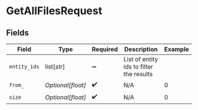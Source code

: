 # GetAllFilesRequest


## Fields

| Field                                    | Type                                     | Required                                 | Description                              | Example                                  |
| ---------------------------------------- | ---------------------------------------- | ---------------------------------------- | ---------------------------------------- | ---------------------------------------- |
| `entity_ids`                             | list[*str*]                              | :heavy_minus_sign:                       | List of entity ids to filter the results |                                          |
| `from_`                                  | *Optional[float]*                        | :heavy_check_mark:                       | N/A                                      | 0                                        |
| `size`                                   | *Optional[float]*                        | :heavy_check_mark:                       | N/A                                      | 0                                        |
